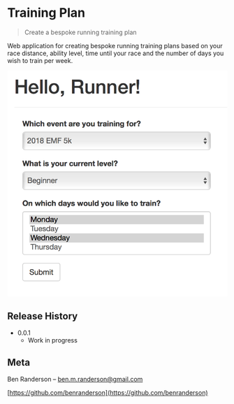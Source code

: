 # Training Plan
> Create a bespoke running training plan

Web application for creating bespoke running training plans based on your race distance, ability level, time until your race and the number of days you wish to train per week.

![](images/screenshot.png)

## Release History

* 0.0.1
    * Work in progress

## Meta

Ben Randerson – ben.m.randerson@gmail.com

[https://github.com/benranderson](https://github.com/benranderson)